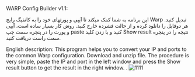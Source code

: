 WARP Config Builder v1.1:

این برنامه به شما کمک میکند تا آیپی و پورتهای خود را به کانفیگ رایج Warp تبدیل کنید.
هر دوفایل را دانلود کرده و از حالت فشرده خارج کنید. روش کار بسیار ساده است، آیپی و پورت را در پنجره سمت چپ paste کنید و با زدن کلید Show result نتیجه را در پنجره سمت راست دریافت کنید.

English description:
This program helps you to convert your IP and ports to the common Warp configuration.
Download and unzip file. The procedure is very simple, paste the IP and port in the left window and press the Show result button to get the result in the right window.
.
![1111](https://github.com/bin1zone/WARP-Config-Builder/assets/164546270/ed188d95-17d6-44da-b78f-8ada237e8d47)
